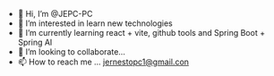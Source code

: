 - 👋 Hi, I’m @JEPC-PC
- 👀 I’m interested in learn new technologies
- 🌱 I’m currently learning react + vite, github tools and Spring Boot + Spring AI 
- 💞️ I’m looking to collaborate...
- 📫 How to reach me ... jernestopc1@gmail.con 

<!---
JEPC-PC/JEPC-PC is a ✨ special ✨ repository because its `README.md` (this file) appears on your GitHub profile.
You can click the Preview link to take a look at your changes.
--->
